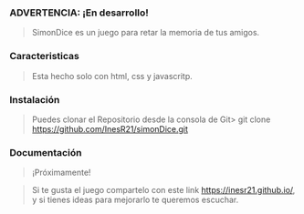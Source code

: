 ### ADVERTENCIA: ¡En desarrollo!

> SimonDice es un juego para retar la memoria de tus amigos.

### Caracteristicas

> Esta hecho solo con html, css y javascritp.

### Instalación

> Puedes clonar el Repositorio desde la consola de Git>
    git clone https://github.com/InesR21/simonDice.git
 
### Documentación

> ¡Próximamente!


> Si te gusta el juego compartelo con este link https://inesr21.github.io/, y si tienes ideas para mejorarlo te queremos escuchar.
